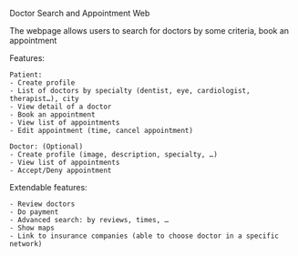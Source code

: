 Doctor Search and Appointment Web

The webpage allows users to search for doctors by some criteria, book an appointment

Features:

	Patient:
	- Create profile
	- List of doctors by specialty (dentist, eye, cardiologist, therapist…), city
	- View detail of a doctor
	- Book an appointment
	- View list of appointments
	- Edit appointment (time, cancel appointment)
	
	Doctor: (Optional)
	- Create profile (image, description, specialty, …)
	- View list of appointments
	- Accept/Deny appointment

Extendable features:

	- Review doctors
	- Do payment
	- Advanced search: by reviews, times, …
	- Show maps
	- Link to insurance companies (able to choose doctor in a specific network)
